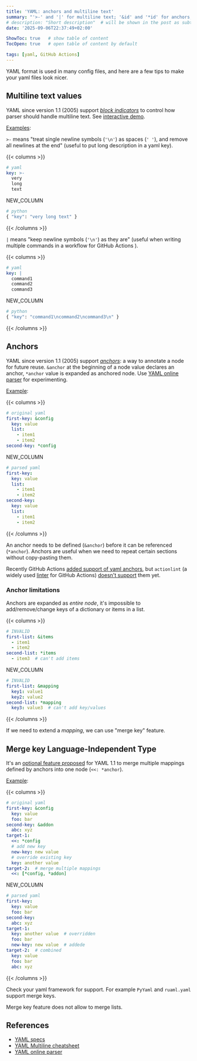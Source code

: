 ```yaml
---
title: 'YAML: anchors and multiline text'
summary: "'>-' and '|' for multiline text; '&id' and '*id' for anchors; '<<: *anchor' to merge keys"
# description: "Short description"  # will be shown in the post as subtitle
date: '2025-09-06T22:37:49+02:00'

ShowToc: true   # show table of content
TocOpen: true   # open table of content by default

tags: [yaml, GitHub Actions]
---
```


YAML format is used in many config files, and here are a few tips to
make your yaml files look nicer.

## Multiline text values

YAML since version 1.1 (2005) support [_block indicators_](https://yaml.org/spec/1.1/#id926836)
to control how parser should handle multiline text.
See [interactive demo](https://yaml-multiline.info/).

[Examples](https://yaml-online-parser.appspot.com/?yaml=key-1%3A+%3E-%0A++very%0A++long%0A++text%0Akey-2%3A+%7C%0A++command1%0A++command2%0A++command3%0A&type=python):

`>-` means "treat single newline symbols (`'\n'`) as spaces (`' '`), and remove all newlines at the end"
(useful to put long description in a yaml key).

{{< columns >}}

```yaml
# yaml
key: >-
  very
  long
  text
```

NEW_COLUMN

```python
# python
{ "key": "very long text" }
```

{{< /columns >}}

`|` means "keep newline symbols (`'\n'`) as they are" (useful when writing multiple commands
in a workflow for GitHub Actions ).

{{< columns >}}

```yaml
# yaml
key: |
  command1
  command2
  command3
```

NEW_COLUMN

```python
# python
{ "key": "command1\ncommand2\ncommand3\n" }
```

{{< /columns >}}

## Anchors

YAML since version 1.1 (2005) support [_anchors_](https://yaml.org/spec/1.1/#id899912):
a way to annotate a node for future reuse.
`&anchor` at the beginning of a node value declares an anchor, `*anchor` value is expanded as anchored node.
Use [YAML online parser](https://yaml-online-parser.appspot.com/) for experimenting.

[Example](https://yaml-online-parser.appspot.com/?yaml=first-key%3A%20%26config%0A%20%20key%3A%20value%0A%20%20list%3A%0A%20%20%20%20-%20item1%0A%20%20%20%20-%20item2%0Asecond-key%3A%20%2Aconfig&type=json):

{{< columns >}}

```yaml
# original yaml
first-key: &config
  key: value
  list:
    - item1
    - item2
second-key: *config
```

NEW_COLUMN

```yaml
# parsed yaml
first-key:
  key: value
  list:
    - item1
    - item2
second-key:
  key: value
  list:
    - item1
    - item2
```

{{< /columns >}}

An anchor needs to be defined (`&anchor`) before it can be referenced (`*anchor`).
Anchors are useful when we need to repeat certain sections without copy-pasting them.

Recently GitHub Actions [added support of yaml anchors](https://github.com/actions/runner/issues/1182#issuecomment-3150797791),
but `actionlint` (a widely used [linter](https://github.com/rhysd/actionlint) for GitHub Actions)
[doesn't support](https://github.com/rhysd/actionlint/issues/133) them yet.

### Anchor limitations

Anchors are expanded as _entire node_, it's impossible to add/remove/change keys of a dictionary
or items in a list.

{{< columns >}}

```yaml
# INVALID
first-list: &items
  - item1
  - item2
second-list: *items
  - item3  # can't add items
```

NEW_COLUMN

```yaml
# INVALID
first-list: &mapping
  key1: value1
  key2: value2
second-list: *mapping
  key3: value3  # can't add key/values
```

{{< /columns >}}

If we need to extend a _mapping_, we can use "merge key" feature.

## Merge key Language-Independent Type

It's an [optional feature proposed](https://yaml.org/type/merge.html) for YAML 1.1
to merge multiple mappings defined by anchors into one node (`<<: *anchor`).

[Example](https://yaml-online-parser.appspot.com/?yaml=first-key%3A+%26config%0A++key%3A+value%0A++foo%3A+bar%0Asecond-key%3A+%26addon%0A++abc%3A+xyz%0Atarget-1%3A%0A++%3C%3C%3A+*config%0A++new-key%3A+new+value%0A++key%3A+another+value%0Atarget-2%3A%0A++%3C%3C%3A+%5B*config%2C+*addon%5D&type=json):

{{< columns >}}

```yaml
# original yaml
first-key: &config
  key: value
  foo: bar
second-key: &addon
  abc: xyz
target-1:
  <<: *config
  # add new key
  new-key: new value
  # override existing key
  key: another value
target-2:  # merge multiple mappings
  <<: [*config, *addon]
```

NEW_COLUMN

```yaml
# parsed yaml
first-key:
  key: value
  foo: bar
second-key:
  abc: xyz
target-1:
  key: another value  # overridden
  foo: bar
  new-key: new value  # addede
target-2:  # combined
  key: value
  foo: bar
  abc: xyz
```

{{< /columns >}}

Check your yaml framework for support. For example `PyYaml` and `ruaml.yaml` support merge keys.

Merge key feature does not allow to merge lists.

## References

- [YAML specs](https://yaml.org/)
- [YAML Multiline cheatsheet](https://yaml-multiline.info/)
- [YAML online parser](https://yaml-online-parser.appspot.com/)
